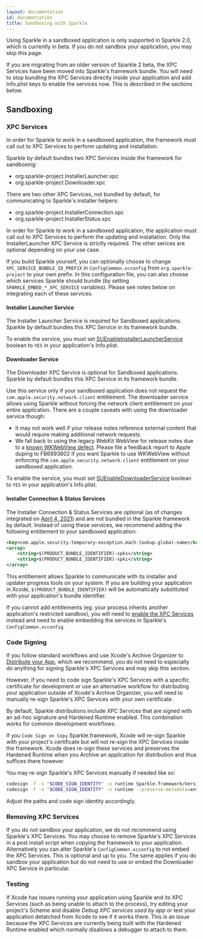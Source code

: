 ```yaml
---
layout: documentation
id: documentation
title: Sandboxing with Sparkle
---
```


Using Sparkle in a sandboxed application is only supported in Sparkle 2.0, which is currently in beta. If you do not sandbox your application, you may skip this page.

If you are migrating from an older version of Sparkle 2 beta, the XPC Services have been moved into Sparkle's framework bundle. You will need to stop bundling the XPC Services directly inside your application and add Info.plist keys to enable the services now. This is described in the sections below.

## Sandboxing

### XPC Services

In order for Sparkle to work in a sandboxed application, the framework must call out to XPC Services to perform updating and installation.

Sparkle by default bundles two XPC Services inside the framework for sandboxing:

* org.sparkle-project.InstallerLauncher.xpc
* org.sparkle-project.Downloader.xpc

There are two other XPC Services, not bundled by default, for communicating to Sparkle's installer helpers:

* org.sparkle-project.InstallerConnection.xpc
* org.sparkle-project.InstallerStatus.xpc

In order for Sparkle to work in a sandboxed application, the application must call out to XPC Services to perform the updating and installation. Only the InstallerLauncher XPC Service is strictly required. The other serices are optional depending on your use case.

If you build Sparkle yourself, you can optionally choose to change `XPC_SERVICE_BUNDLE_ID_PREFIX` in `ConfigCommon.xcconfig` from `org.sparkle-project` to your own prefix. In this configuration file, you can also choose which services Sparkle should bundle (by setting `SPARKLE_EMBED_*_XPC_SERVICE` variables). Please see notes below on integrating each of these services.

#### Installer Launcher Service

The Installer Launcher Service is required for Sandboxed applications. Sparkle by default bundles this XPC Service in its framework bundle.

To enable the service, you must set [SUEnableInstallerLauncherService](/documentation/customization#sandboxing-settings) boolean to `YES` in your application's Info.plist.

#### Downloader Service

The Downloader XPC Service is optional for Sandboxed applications. Sparkle by default bundles this XPC Service in its framework bundle.

Use this service only if your sandboxed application does not request the `com.apple.security.network.client` entitlement. The downloader service allows using Sparkle without forcing the network client entitlement on your entire application. There are a couple caveats with using the downloader service though:

* It may not work well if your release notes reference external content that would require making additional network requests.
* We fall back to using the legacy WebKit WebView for release notes due to a [known WKWebView defect](https://github.com/feedback-assistant/reports/issues/1). Please file a feedback report to Apple duping to FB6993802 if you want Sparkle to use WKWebView without enforcing the `com.apple.security.network.client` entitlement on your sandboxed application.

To enable the service, you must set [SUEnableDownloaderService](/documentation/customization#sandboxing-settings) boolean to `YES` in your application's Info.plist.

#### Installer Connection & Status Services

The Installer Connection & Status Services are optional (as of changes integrated on [April 4, 2021](https://github.com/sparkle-project/Sparkle/pull/1812)) and are not bundled in the Sparkle framework by default. Instead of using these services, we recommend adding the following entitlement to your sandboxed application:

```xml
<key>com.apple.security.temporary-exception.mach-lookup.global-name</key>
<array>
    <string>$(PRODUCT_BUNDLE_IDENTIFIER)-spks</string>
    <string>$(PRODUCT_BUNDLE_IDENTIFIER)-spki</string>
</array>
```

This entitlement allows Sparkle to communicate with its installer and updater progress tools on your system. If you are building your application in Xcode, `$(PRODUCT_BUNDLE_IDENTIFIER)` will be automatically substituted with your application's bundle identifier.

If you cannot add entitlements (eg: your process inherits another application's restricted sandbox), you will need to [enable the XPC Services](/documentation/customization#sandboxing-settings) instead and need to enable embedding the services in Sparkle's `ConfigCommon.xcconfig`.

### Code Signing

If you follow standard workflows and use Xcode's Archive Organizer to [Distribute your App](/documentation#4-distributing-your-app), which we recommend, you do not need to especially do anything for signing Sparkle's XPC Services and may skip this section.

However, if you need to code sign Sparkle's XPC Services with a specific certificate for development or use an alternative workflow for distributing your application outside of Xcode's Archive Organizer, you will need to manually re-sign Sparkle's XPC Services with your own certificate.

By default, Sparkle distributions include XPC Services that are signed with an ad-hoc signature and Hardened Runtime enabled. This combination works for common development workflows.

If you `Code Sign on Copy` Sparkle.framework, Xcode will re-sign Sparkle with your project's certificate but will not re-sign the XPC Services inside the framework. Xcode does re-sign these services and preserves the Hardened Runtime when you Archive an application for distribution and thus suffices there however.

You may re-sign Sparkle's XPC Services manually if needed like so:

```sh
codesign -f -s "$CODE_SIGN_IDENTITY" -o runtime Sparkle.framework/Versions/B/XPCServices/org.sparkle-project.InstallerLauncher.xpc
codesign -f -s "$CODE_SIGN_IDENTITY" -o runtime --preserve-metadata=entitlements Sparkle.framework/Versions/B/XPCServices/org.sparkle-project.Downloader.xpc
```

Adjust the paths and code sign identity accordingly.

### Removing XPC Services

If you do not sandbox your application, we do not recommend using Sparkle's XPC Services. You may choose to remove Sparkle's XPC Services in a post install script when copying the framework to your application. Alternatively you can alter Sparkle's `ConfigCommon.xcconfig` to not embed the XPC Services. This is optional and up to you. The same applies if you do sandbox your application but do not need to use or embed the Downloader XPC Service in particular.

### Testing

If Xcode has issues running your application using Sparkle and its XPC Services (such as being unable to attach to the process), try editing your project's Scheme and disable *Debug XPC services used by app* or test your application detatched from Xcode to see if it works there. This is an issue because the XPC Services are currently being built with the Hardened Runtime enabled which normally disallows a debugger to attach to them.
